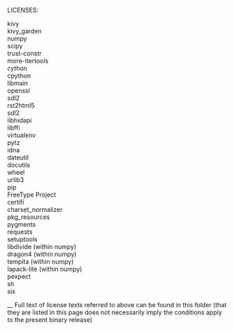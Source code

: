 LICENSES:  
  
kivy  
kivy_garden  
numpy  
scipy  
trust-constr  
more-itertools  
cython  
cpython  
libmain  
openssl  
sdl2  
rst2html5  
sdl2  
libhidapi  
libffi  
virtualenv  
pytz  
idna  
dateutil  
docutils  
wheel  
urlib3  
pip  
FreeType Project  
certifi  
charset_normalizer  
pkg_resources  
pygments  
requests  
setuptools  
libdivide (within numpy)  
dragon4 (within numpy)  
tempita (within numpy)  
lapack-lite (within numpy)  
pexpect  
sh  
six  
  
__
Full text of license texts referred to above can be found in this folder (that they are
listed in this page does not necessarily imply the conditions apply to the
present binary release)